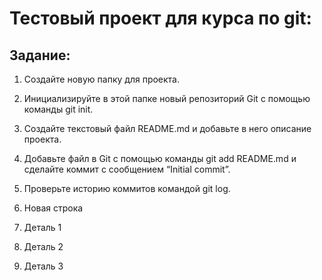 # Тестовый проект для курса по git: # 

## Задание: ##

1. Создайте новую папку для проекта.

2. Инициализируйте в этой папке новый репозиторий Git с помощью команды git
init.

3. Создайте текстовый файл README.md и добавьте в него описание проекта.

4. Добавьте файл в Git с помощью команды git add README.md и сделайте
коммит с сообщением “Initial commit”.

5. Проверьте историю коммитов командой git log.

7. Новая строка

8. Деталь 1

9. Деталь 2

10. Деталь 3